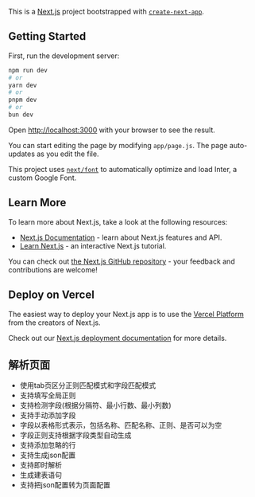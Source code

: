 This is a [Next.js](https://nextjs.org/) project bootstrapped with [`create-next-app`](https://github.com/vercel/next.js/tree/canary/packages/create-next-app).

## Getting Started

First, run the development server:

```bash
npm run dev
# or
yarn dev
# or
pnpm dev
# or
bun dev
```

Open [http://localhost:3000](http://localhost:3000) with your browser to see the result.

You can start editing the page by modifying `app/page.js`. The page auto-updates as you edit the file.

This project uses [`next/font`](https://nextjs.org/docs/basic-features/font-optimization) to automatically optimize and load Inter, a custom Google Font.

## Learn More

To learn more about Next.js, take a look at the following resources:

- [Next.js Documentation](https://nextjs.org/docs) - learn about Next.js features and API.
- [Learn Next.js](https://nextjs.org/learn) - an interactive Next.js tutorial.

You can check out [the Next.js GitHub repository](https://github.com/vercel/next.js/) - your feedback and contributions are welcome!

## Deploy on Vercel

The easiest way to deploy your Next.js app is to use the [Vercel Platform](https://vercel.com/new?utm_medium=default-template&filter=next.js&utm_source=create-next-app&utm_campaign=create-next-app-readme) from the creators of Next.js.

Check out our [Next.js deployment documentation](https://nextjs.org/docs/deployment) for more details.

## 解析页面

* 使用tab页区分正则匹配模式和字段匹配模式
* 支持填写全局正则
* 支持检测字段(根据分隔符、最小行数、最小列数)
* 支持手动添加字段
* 字段以表格形式表示，包括名称、匹配名称、正则、是否可以为空
* 字段正则支持根据字段类型自动生成
* 支持添加忽略的行
* 支持生成json配置
* 支持即时解析
* 生成建表语句
* 支持把json配置转为页面配置